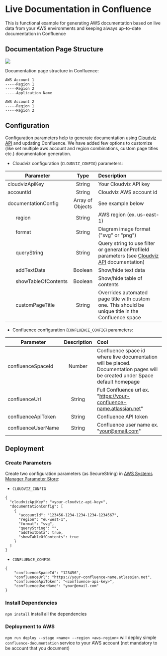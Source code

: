 # Live Documentation in Confluence
This is functional example for generating AWS documentation based on live data from your AWS environments and keeping always up-to-date documentation in Confluence

## Documentation Page Structure
  
![](img/confluence-aws-documentation.gif)
  
Documentation page structure in Confluence:
```
AWS Account 1  
-----Region 1  
-----Region 2
-----Application Name
  
AWS Account 2  
-----Region 1  
-----Region 2  
```

## Configuration
Configuration parameters help to generate documentation using [Cloudviz API](https://cloudviz.io/developers) and updating Confluence. We have added few options to customize (like set multiple aws account and region combinations, custom page titles etc.) documentation generation.
- Cloudviz configuration (`CLOUDVIZ_CONFIG`) parameters:

| Parameter             | Type   | Description  |
| -------------         |:-------------:|:----- |
| cloudvizApiKey        | String  |    Your Cloudviz API key |
| accountId             | String  |   Cloudviz AWS account id     |
| documentationConfig     | Array of Objects  | See example below     |
| &nbsp;&nbsp;&nbsp;&nbsp;&nbsp;&nbsp;region                | String |    AWS region (ex. us-east-1)  |
| &nbsp;&nbsp;&nbsp;&nbsp;&nbsp;&nbsp;format                | String |   Diagram image format ("svg" or "png")|
| &nbsp;&nbsp;&nbsp;&nbsp;&nbsp;&nbsp;queryString           | String |   Query string to use filter or generationProfileId parameters (see [Cloudviz API](https://cloudviz.io/developers) documentation) |
| &nbsp;&nbsp;&nbsp;&nbsp;&nbsp;&nbsp;addTextData           |  Boolean     |  Show/hide text data |
| &nbsp;&nbsp;&nbsp;&nbsp;&nbsp;&nbsp;showTableOfContents   | Boolean  |    Show/hide table of contents|
| &nbsp;&nbsp;&nbsp;&nbsp;&nbsp;&nbsp;customPageTitle  | String  |   Overrides automated page title with custom one. This should be unique title in the Confluence space |
  
- Confluence configuration (`CONFLUENCE_CONFIG`) parameters:
  
| Parameter             | Description   | Cool  |
| -------------         |:-------------:|:-----|
| confluenceSpaceId        | Number | Confluence space id where live documentation will be placed. Documentation pages will be created under Space default homepage |
| confluenceUrl             | String     | Full Confluence url ex. "https://your-confluence-name.atlassian.net" |
| confluenceApiToken                | String  |  Confluence API token |
| confluenceUserName                | String     | Confluence user name ex. "your@email.com"  |


## Deployment

### Create Parameters
Create two configuration parameters (as SecureString) in [AWS Systems Manager Parameter Store](https://eu-west-1.console.aws.amazon.com/systems-manager/parameters):

- `CLOUDVIZ_CONFIG`
```
{
  "cloudvizApiKey": "<your-cloudviz-api-key>",
  "documentationConfig": [
    {
      "accountId": "123456-1234-1234-1234-1234567",
      "region": "eu-west-1",
      "format": "svg",
      "queryString": "",
      "addTextData": true,
      "showTableOfContents": true
    }
  ]
}
```

- `CONFLUENCE_CONFIG`
```
{
    "confluenceSpaceId": "123456",
    "confluenceUrl": "https://your-confluence-name.atlassian.net",
    "confluenceApiToken": "<confluence-api-key>",
    "confluenceUserName": "your@email.com" 
}
```

### Install Dependencies

`npm install` install all the dependencies

### Deployment to AWS

`npm run deploy --stage <name> --region <aws-region>` will deploy simple `confluence-documentation` service to your AWS account (not mandatory to be account that you document)